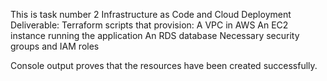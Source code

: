 This is task number 2
Infrastructure as Code and Cloud Deployment Deliverable: Terraform scripts that provision:
A VPC in AWS
An EC2 instance running the application
An RDS database
Necessary security groups and IAM roles


Console output proves that the resources have been created successfully.
